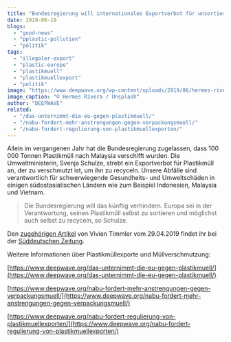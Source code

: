 ```yaml
---
title: "Bundesregierung will internationales Exportverbot für unsortierten Plastikmüll"
date: 2019-06-19
blogs: 
  - "good-news"
  - "pplastic-pollution"
  - "politik"
tags: 
  - "illegaler-export"
  - "plastic-europe"
  - "plastikmuell"
  - "plastikmuellexport"
  - "politik"
image: "https://www.deepwave.org/wp-content/uploads/2019/06/hermes-rivera-R1_ibA4oXiI-unsplash-scaled.jpg"
image_caption: "© Hermes Rivera / Unsplash"
author: "DEEPWAVE"
related: 
  - "/das-unternimmt-die-eu-gegen-plastikmuell/"
  - "/nabu-fordert-mehr-anstrengungen-gegen-verpackungsmuell/"
  - "/nabu-fordert-regulierung-von-plastikmuellexporten/"
---
```


Allein im vergangenen Jahr hat die Bundesregierung zugelassen, dass 100 000 Tonnen Plastikmüll nach Malaysia verschifft wurden. Die Umweltministerin, Svenja Schulze, strebt ein Exportverbot für Plastikmüll an, der zu verschmutzt ist, um ihn zu recyceln. Unsere Abfälle sind verantwortlich für schwerwiegende Gesundheits- und Umweltschäden in einigen südostasiatischen Ländern wie zum Beispiel Indonesien, Malaysia und Vietnam.

> Die Bundesregierung will das künftig verhindern. Europa sei in der Verantwortung, seinen Plastikmüll selbst zu sortieren und möglichst auch selbst zu recyceln, so Schulze.

Den [zugehörigen Artikel](https://www.sueddeutsche.de/wirtschaft/plastikmuell-export-verbot-schulze-1.4425857) von Vivien Timmler vom 29.04.2019 findet ihr bei der [Süddeutschen Zeitung](https://www.sueddeutsche.de/).

Weitere Informationen über Plastikmüllexporte und Müllverschmutzung:

[https://www.deepwave.org/das-unternimmt-die-eu-gegen-plastikmuell/](https://www.deepwave.org/das-unternimmt-die-eu-gegen-plastikmuell/)

[https://www.deepwave.org/nabu-fordert-mehr-anstrengungen-gegen-verpackungsmuell/](https://www.deepwave.org/nabu-fordert-mehr-anstrengungen-gegen-verpackungsmuell/)

[https://www.deepwave.org/nabu-fordert-regulierung-von-plastikmuellexporten/](https://www.deepwave.org/nabu-fordert-regulierung-von-plastikmuellexporten/)
